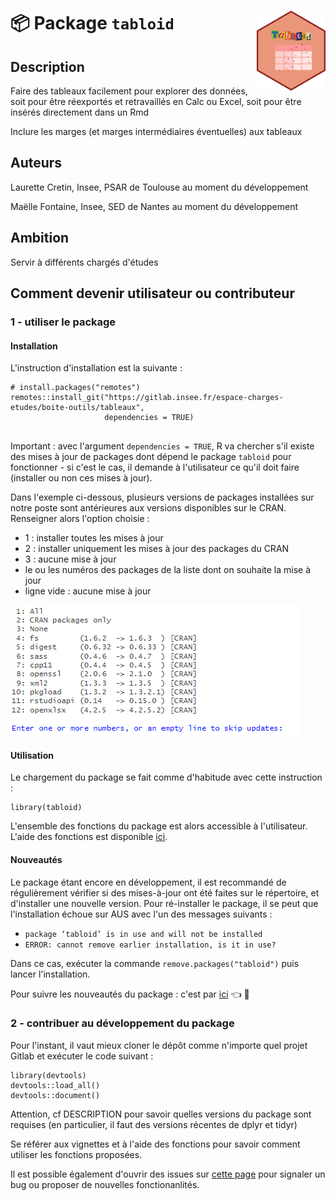 # :package: Package `tabloid` <img src="man/figures/sticker_tabloid.png" width="110" align="right"/>

## Description

Faire des tableaux facilement pour explorer des données, soit pour être réexportés et retravaillés en Calc ou Excel, soit pour être insérés directement dans un Rmd

Inclure les marges (et marges intermédiaires éventuelles) aux tableaux

## Auteurs

Laurette Cretin, Insee, PSAR de Toulouse au moment du développement

Maëlle Fontaine, Insee, SED de Nantes au moment du développement

## Ambition

Servir à différents chargés d'études

## Comment devenir utilisateur ou contributeur

### 1 - utiliser le package

#### Installation

L'instruction d'installation est la suivante :

```         
# install.packages("remotes")
remotes::install_git("https://gitlab.insee.fr/espace-charges-etudes/boite-outils/tableaux",
                     dependencies = TRUE)
                     
```

Important : avec l'argument `dependencies = TRUE`, R va chercher s'il existe des mises à jour de packages dont dépend le package `tabloid` pour fonctionner - si c'est le cas, il demande à l'utilisateur ce qu'il doit faire (installer ou non ces mises à jour).

Dans l'exemple ci-dessous, plusieurs versions de packages installées sur notre poste sont antérieures aux versions disponibles sur le CRAN. Renseigner alors l'option choisie :

-   1 : installer toutes les mises à jour
-   2 : installer uniquement les mises à jour des packages du CRAN
-   3 : aucune mise à jour
-   le ou les numéros des packages de la liste dont on souhaite la mise à jour
-   ligne vide : aucune mise à jour

<img src="man/figures/install_package_updates.png"/>

#### Utilisation

Le chargement du package se fait comme d'habitude avec cette instruction :

```         
library(tabloid)
```

L'ensemble des fonctions du package est alors accessible à l'utilisateur.
L'aide des fonctions est disponible [ici](http://espace-charges-etudes.gitlab-pages.insee.fr/boite-outils/tableaux/reference/index.html).


#### Nouveautés

Le package étant encore en développement, il est recommandé de régulièrement vérifier si des mises-à-jour ont été faites sur le répertoire, et d'installer une nouvelle version.
Pour ré-installer le package, il se peut que l'installation échoue sur AUS avec l'un des messages suivants :


- `package ‘tabloid’ is in use and will not be installed`
- `ERROR: cannot remove earlier installation, is it in use?`

Dans ce cas, exécuter la commande `remove.packages("tabloid")` puis lancer l'installation. 


Pour suivre les nouveautés du package : c'est par [ici](https://gitlab.insee.fr/espace-charges-etudes/boite-outils/tableaux/-/blob/main/NEWS.md) :point_left: :newspaper:

### 2 - contribuer au développement du package

Pour l'instant, il vaut mieux cloner le dépôt comme n'importe quel projet Gitlab et exécuter le code suivant :

```         
library(devtools)
devtools::load_all()
devtools::document()
```

Attention, cf DESCRIPTION pour savoir quelles versions du package sont requises (en particulier, il faut des versions récentes de dplyr et tidyr)

Se référer aux vignettes et à l'aide des fonctions pour savoir comment utiliser les fonctions proposées.

Il est possible également d'ouvrir des issues sur [cette page](https://gitlab.insee.fr/espace-charges-etudes/boite-outils/tableaux/-/issues) pour signaler un bug ou proposer de nouvelles fonctionanlités.

